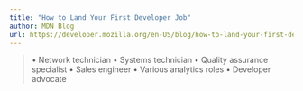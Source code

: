 ```yaml
---
title: "How to Land Your First Developer Job"
author: MDN Blog
url: https://developer.mozilla.org/en-US/blog/how-to-land-your-first-developer-job/
---
```


> • Network technician
>  • Systems technician
>  • Quality assurance specialist
>  • Sales engineer
>  • Various analytics roles
>  • Developer advocate




